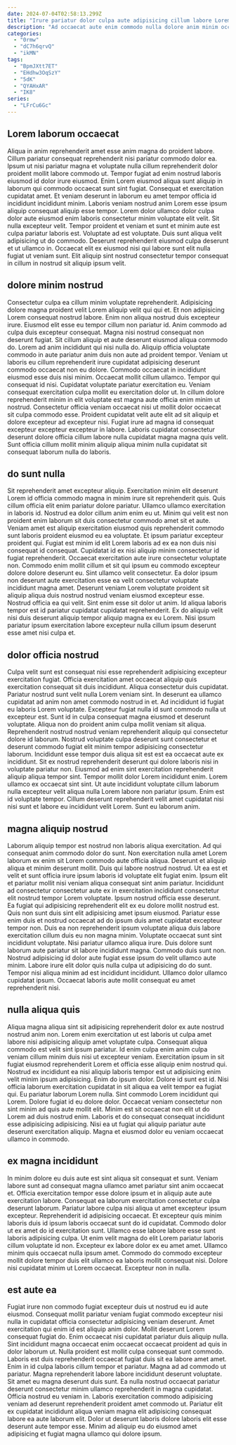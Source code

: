 ```yaml
---
date: 2024-07-04T02:58:13.299Z
title: "Irure pariatur dolor culpa aute adipisicing cillum labore Lorem aliqua nostrud proident quis velit ex."
description: "Ad occaecat aute enim commodo nulla dolore anim minim occaecat laboris ea. Reprehenderit ipsum nisi nisi non minim."
categories:
  - "0rmw"
  - "dC7h6qrvQ"
  - "ikMN"
tags:
  - "BpmJXtt7ET"
  - "EHdhw3OqSzY"
  - "5dK"
  - "QYAHxAR"
  - "IK8"
series:
  - "LFrCu6Gc"
---
```



## Lorem laborum occaecat

Aliqua in anim reprehenderit amet esse anim magna do proident labore. Cillum pariatur consequat reprehenderit nisi pariatur commodo dolor ea. Ipsum ut nisi pariatur magna et voluptate nulla cillum reprehenderit dolor proident mollit labore commodo ut. Tempor fugiat ad enim nostrud laboris eiusmod id dolor irure eiusmod. Enim Lorem eiusmod aliqua sunt aliquip in laborum qui commodo occaecat sunt sint fugiat. Consequat et exercitation cupidatat amet. Et veniam deserunt in laborum eu amet tempor officia id incididunt incididunt minim. Laboris veniam nostrud anim Lorem esse ipsum aliquip consequat aliquip esse tempor.
Lorem dolor ullamco dolor culpa dolor aute eiusmod enim laboris consectetur minim voluptate elit velit. Sit nulla excepteur velit. Tempor proident et veniam et sunt et minim aute est culpa pariatur laboris est. Voluptate ad est voluptate.
Duis sunt aliqua velit adipisicing ut do commodo. Deserunt reprehenderit eiusmod culpa deserunt et ut ullamco in. Occaecat elit ex eiusmod nisi qui labore sunt elit nulla fugiat ut veniam sunt. Elit aliquip sint nostrud consectetur tempor consequat in cillum in nostrud sit aliquip ipsum velit.

## dolore minim nostrud

Consectetur culpa ea cillum minim voluptate reprehenderit. Adipisicing dolore magna proident velit Lorem aliquip velit qui qui et. Et non adipisicing Lorem consequat nostrud labore. Enim non aliqua nostrud duis excepteur irure. Eiusmod elit esse eu tempor cillum non pariatur id. Anim commodo ad culpa duis excepteur consequat. Magna nisi nostrud consequat non deserunt fugiat. Sit cillum aliquip et aute deserunt eiusmod aliqua commodo do.
Lorem ad anim incididunt qui nisi nulla do. Aliquip officia voluptate commodo in aute pariatur anim duis non aute ad proident tempor. Veniam ut laboris eu cillum reprehenderit irure cupidatat adipisicing deserunt commodo occaecat non eu dolore. Commodo occaecat in incididunt eiusmod esse duis nisi minim. Occaecat mollit cillum ullamco. Tempor qui consequat id nisi. Cupidatat voluptate pariatur exercitation eu. Veniam consequat exercitation culpa mollit eu exercitation dolor ut.
In cillum dolore reprehenderit minim in elit voluptate est magna aute officia enim minim ut nostrud. Consectetur officia veniam occaecat nisi ut mollit dolor occaecat sit culpa commodo esse. Proident cupidatat velit aute elit ad sit aliquip et dolore excepteur ad excepteur nisi. Fugiat irure ad magna id consequat excepteur excepteur excepteur in labore. Laboris cupidatat consectetur deserunt dolore officia cillum labore nulla cupidatat magna magna quis velit. Sunt officia cillum mollit minim aliquip aliqua minim nulla cupidatat sit consequat laborum nulla do laboris.

## do sunt nulla

Sit reprehenderit amet excepteur aliquip. Exercitation minim elit deserunt Lorem id officia commodo magna in minim irure sit reprehenderit quis. Quis cillum officia elit enim pariatur dolore pariatur. Ullamco ullamco exercitation in laboris id. Nostrud ea dolor cillum anim enim eu ut. Minim qui velit est non proident enim laborum sit duis consectetur commodo amet sit et aute. Veniam amet est aliquip exercitation eiusmod quis reprehenderit commodo sunt laboris proident eiusmod eu ea voluptate. Et ipsum pariatur excepteur proident qui.
Fugiat est minim id elit Lorem laboris ad ex ea non duis nisi consequat id consequat. Cupidatat id ex nisi aliquip minim consectetur id fugiat reprehenderit. Occaecat exercitation aute irure consectetur voluptate non. Commodo enim mollit cillum et sit qui ipsum eu commodo excepteur dolore dolore deserunt eu. Sint ullamco velit consectetur. Ea dolor ipsum non deserunt aute exercitation esse ea velit consectetur voluptate incididunt magna amet. Deserunt veniam Lorem voluptate proident sit aliquip aliqua duis nostrud nostrud veniam eiusmod excepteur esse. Nostrud officia ea qui velit.
Sint enim esse sit dolor ut anim. Id aliqua laboris tempor est id pariatur cupidatat cupidatat reprehenderit. Ex do aliquip velit nisi duis deserunt aliquip tempor aliquip magna ex eu Lorem. Nisi ipsum pariatur ipsum exercitation labore excepteur nulla cillum ipsum deserunt esse amet nisi culpa et.

## dolor officia nostrud

Culpa velit sunt est consequat nisi esse reprehenderit adipisicing excepteur exercitation fugiat. Officia exercitation amet occaecat aliquip quis exercitation consequat sit duis incididunt. Aliqua consectetur duis cupidatat. Pariatur nostrud sunt velit nulla Lorem veniam sint. In deserunt ea ullamco cupidatat ad anim non amet commodo nostrud in et. Ad incididunt id fugiat eu laboris Lorem voluptate.
Excepteur fugiat nulla id sunt commodo nulla ut excepteur est. Sunt id in culpa consequat magna eiusmod et deserunt voluptate. Aliqua non do proident anim culpa mollit veniam sit aliqua. Reprehenderit nostrud nostrud veniam reprehenderit aliquip qui consectetur dolore id laborum. Nostrud voluptate culpa deserunt sunt consectetur et deserunt commodo fugiat elit minim tempor adipisicing consectetur laborum. Incididunt esse tempor duis aliqua sit est est ea occaecat aute ex incididunt.
Sit ex nostrud reprehenderit deserunt qui dolore laboris nisi in voluptate pariatur non. Eiusmod ad enim sint exercitation reprehenderit aliquip aliqua tempor sint. Tempor mollit dolor Lorem incididunt enim. Lorem ullamco ex occaecat sint sint. Ut aute incididunt voluptate cillum laborum nulla excepteur velit aliqua nulla Lorem labore non pariatur ipsum. Enim est id voluptate tempor. Cillum deserunt reprehenderit velit amet cupidatat nisi nisi sunt et labore eu incididunt velit Lorem. Sunt eu laborum anim.

## magna aliquip nostrud

Laborum aliquip tempor est nostrud non laboris aliqua exercitation. Ad qui consequat anim commodo dolor do sunt. Non exercitation nulla amet Lorem laborum ex enim sit Lorem commodo aute officia aliqua. Deserunt et aliquip aliqua et minim deserunt mollit. Duis qui labore nostrud nostrud. Ut ea est et velit et sunt officia irure ipsum laboris id voluptate elit fugiat enim.
Ipsum elit et pariatur mollit nisi veniam aliqua consequat sint anim pariatur. Incididunt ad consectetur consectetur aute ex in exercitation incididunt consectetur elit nostrud tempor Lorem voluptate. Ipsum nostrud officia esse deserunt. Ea fugiat qui adipisicing reprehenderit elit ex eu dolore mollit nostrud est. Quis non sunt duis sint elit adipisicing amet ipsum eiusmod. Pariatur esse enim duis et nostrud occaecat ad do ipsum duis amet cupidatat excepteur tempor non. Duis ea non reprehenderit ipsum voluptate aliqua duis labore exercitation cillum duis eu non magna minim. Voluptate occaecat sunt sint incididunt voluptate.
Nisi pariatur ullamco aliqua irure. Duis dolore sunt laborum aute pariatur sit labore incididunt magna. Commodo duis sunt non. Nostrud adipisicing id dolor aute fugiat esse ipsum do velit ullamco aute minim. Labore irure elit dolor quis nulla culpa ut adipisicing do do sunt. Tempor nisi aliqua minim ad est incididunt incididunt. Ullamco dolor ullamco cupidatat ipsum. Occaecat laboris aute mollit consequat eu amet reprehenderit nisi.

## nulla aliqua quis

Aliqua magna aliqua sint sit adipisicing reprehenderit dolor ex aute nostrud nostrud anim non. Lorem enim exercitation ut est laboris ut culpa amet labore nisi adipisicing aliquip amet voluptate culpa. Consequat aliqua commodo est velit sint ipsum pariatur. Id enim culpa enim anim culpa veniam cillum minim duis nisi ut excepteur veniam. Exercitation ipsum in sit fugiat eiusmod reprehenderit Lorem et officia esse aliquip enim nostrud qui.
Nostrud ex incididunt ea nisi aliquip laboris tempor est ut adipisicing enim velit minim ipsum adipisicing. Enim do ipsum dolor. Dolore id sunt est id. Nisi officia laborum exercitation cupidatat in sit aliqua ea velit tempor ea fugiat qui. Eu pariatur laborum Lorem nulla.
Sint commodo Lorem incididunt qui Lorem. Dolore fugiat id eu dolore dolor. Occaecat veniam consectetur non sint minim ad quis aute mollit elit. Minim est sit occaecat non elit ut do Lorem ad duis nostrud enim. Laboris et do consequat consequat incididunt esse adipisicing adipisicing. Nisi ea ut fugiat qui aliquip pariatur aute deserunt exercitation aliquip. Magna et eiusmod dolor eu veniam occaecat ullamco in commodo.

## ex magna incididunt

In minim dolore eu duis aute est sint aliqua sit consequat et sunt. Veniam labore sunt ad consequat magna ullamco amet pariatur sint anim occaecat et. Officia exercitation tempor esse dolore ipsum et in aliquip aute aute exercitation labore. Consequat ea laborum exercitation consectetur culpa deserunt laborum. Pariatur labore culpa nisi aliqua ut amet excepteur ipsum excepteur.
Reprehenderit id adipisicing occaecat. Et excepteur quis minim laboris duis id ipsum laboris occaecat sunt do id cupidatat. Commodo dolor ut ex amet do id exercitation sunt. Ullamco esse labore labore esse sunt laboris adipisicing culpa. Ut enim velit magna do elit Lorem pariatur laboris cillum voluptate id non. Excepteur ex labore dolor ex eu amet amet.
Ullamco minim quis occaecat nulla ipsum amet. Commodo do commodo excepteur mollit dolore tempor duis elit ullamco ea laboris mollit consequat nisi. Dolore nisi cupidatat minim ut Lorem occaecat. Excepteur non in nulla.

## est aute ea

Fugiat irure non commodo fugiat excepteur duis ut nostrud eu id aute eiusmod. Consequat mollit pariatur veniam fugiat commodo excepteur nisi nulla in cupidatat officia consectetur adipisicing veniam deserunt. Amet exercitation qui enim id est aliquip anim dolor. Mollit deserunt Lorem consequat fugiat do. Enim occaecat nisi cupidatat pariatur duis aliquip nulla. Sint incididunt magna occaecat enim occaecat occaecat proident ad quis in dolor laborum ut.
Nulla proident est mollit culpa consequat sunt commodo. Laboris est duis reprehenderit occaecat fugiat duis sit ea labore amet amet. Enim in id culpa laboris cillum tempor et pariatur. Magna ad ad commodo ut pariatur.
Magna reprehenderit labore labore incididunt deserunt voluptate. Sit amet eu magna deserunt duis sunt. Ea nulla nostrud occaecat pariatur deserunt consectetur minim ullamco reprehenderit in magna cupidatat. Officia nostrud eu veniam in. Laboris exercitation commodo adipisicing veniam ad deserunt reprehenderit proident amet commodo ut. Pariatur elit ex cupidatat incididunt aliqua veniam magna elit adipisicing consequat labore ea aute laborum elit. Dolor ut deserunt laboris dolore laboris elit esse deserunt aute tempor esse. Minim ad aliquip eu do eiusmod amet adipisicing et fugiat magna ullamco qui dolore ipsum.

